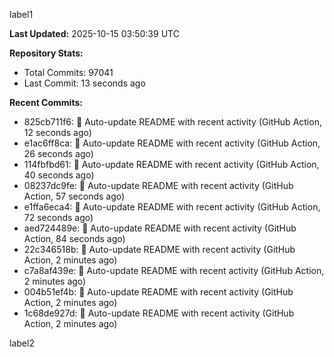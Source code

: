 
label1 
<!-- ACTIVITY_START -->
**Last Updated:** 2025-10-15 03:50:39 UTC

**Repository Stats:**
- Total Commits: 97041
- Last Commit: 13 seconds ago

**Recent Commits:**
- 825cb711f6: 🤖 Auto-update README with recent activity (GitHub Action, 12 seconds ago)
- e1ac6ff8ca: 🤖 Auto-update README with recent activity (GitHub Action, 26 seconds ago)
- 114fbfbd61: 🤖 Auto-update README with recent activity (GitHub Action, 40 seconds ago)
- 08237dc9fe: 🤖 Auto-update README with recent activity (GitHub Action, 57 seconds ago)
- e1ffa6eca4: 🤖 Auto-update README with recent activity (GitHub Action, 72 seconds ago)
- aed724489e: 🤖 Auto-update README with recent activity (GitHub Action, 84 seconds ago)
- 22c346518b: 🤖 Auto-update README with recent activity (GitHub Action, 2 minutes ago)
- c7a8af439e: 🤖 Auto-update README with recent activity (GitHub Action, 2 minutes ago)
- 004b51ef4b: 🤖 Auto-update README with recent activity (GitHub Action, 2 minutes ago)
- 1c68de927d: 🤖 Auto-update README with recent activity (GitHub Action, 2 minutes ago)
<!-- ACTIVITY_END -->

label2
